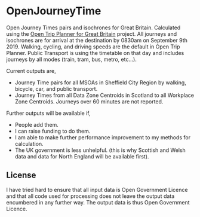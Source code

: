 # OpenJourneyTime
Open Journey Times pairs and isochrones for Great Britain. Calculated using the [Open Trip Planner for Great Britain](https://github.com/thomasforth/otp4gb) project. All journeys and isochrones are for arrival at the destination by 0830am on September 9th 2019. Walking, cycling, and driving speeds are the default in Open Trip Planner. Public Transport is using the timetable on that day and includes journeys by all modes (train, tram, bus, metro, etc...).

Current outputs are,
* Journey Time pairs for all MSOAs in Sheffield City Region by walking, bicycle, car, and public transport.
* Journey Times from all Data Zone Centroids in Scotland to all Workplace Zone Centroids. Journeys over 60 minutes are not reported. 

Further outputs will be available if,
* People add them.
* I can raise funding to do them.
* I am able to make further performance improvement to my methods for calculation.
* The UK government is less unhelpful. (this is why Scottish and Welsh data and data for North England will be available first).

## License
I have tried hard to ensure that all input data is Open Government Licence and that all code used for processing does not leave the output data encumbered in any further way. The output data is thus Open Government Licence.
